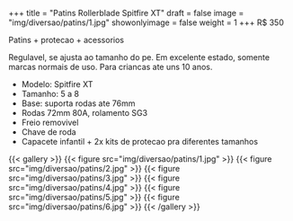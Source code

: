 +++
title = "Patins Rollerblade Spitfire XT"
draft = false
image = "img/diversao/patins/1.jpg"
showonlyimage = false
weight = 1
+++
<span class="price">R$ 350</span>

Patins + protecao + acessorios
<!--more-->

Regulavel, se ajusta ao tamanho do pe. Em excelente estado, somente marcas normais de uso. Para criancas ate uns 10 anos.

- Modelo: Spitfire XT
- Tamanho: 5 a 8 
- Base: suporta rodas ate 76mm
- Rodas 72mm 80A, rolamento SG3
- Freio removivel
- Chave de roda
- Capacete infantil + 2x kits de protecao pra diferentes tamanhos


{{< gallery >}}
{{< figure src="img/diversao/patins/1.jpg" >}}
{{< figure src="img/diversao/patins/2.jpg" >}}
{{< figure src="img/diversao/patins/3.jpg" >}}
{{< figure src="img/diversao/patins/4.jpg" >}}
{{< figure src="img/diversao/patins/5.jpg" >}}
{{< figure src="img/diversao/patins/6.jpg" >}}
{{< /gallery >}}